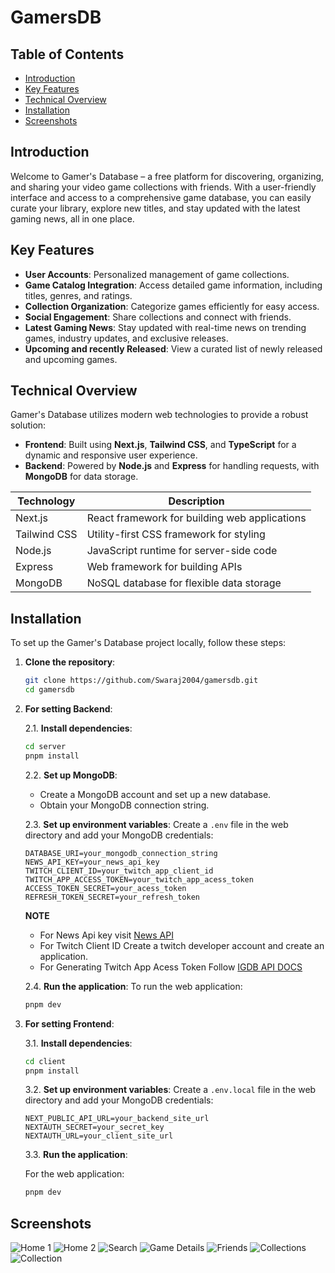 # GamersDB

## Table of Contents

- [Introduction](#introduction)
- [Key Features](#key-features)
- [Technical Overview](#technical-overview)
- [Installation](#installation)
- [Screenshots](#screenshots)

## Introduction

Welcome to Gamer's Database – a free platform for discovering, organizing, and sharing your video game collections with friends. With a user-friendly interface and access to a comprehensive game database, you can easily curate your library, explore new titles, and stay updated with the latest gaming news, all in one place.

## Key Features

- **User Accounts**: Personalized management of game collections.
- **Game Catalog Integration**: Access detailed game information, including titles, genres, and ratings.
- **Collection Organization**: Categorize games efficiently for easy access.
- **Social Engagement**: Share collections and connect with friends.
- **Latest Gaming News**: Stay updated with real-time news on trending games, industry updates, and exclusive releases.
- **Upcoming and recently Released**: View a curated list of newly released and upcoming games.

## Technical Overview

Gamer's Database utilizes modern web technologies to provide a robust solution:

- **Frontend**: Built using **Next.js**, **Tailwind CSS**, and **TypeScript** for a dynamic and responsive user experience.
- **Backend**: Powered by **Node.js** and **Express** for handling requests, with **MongoDB** for data storage.

| Technology       | Description                                   |
|------------------|-----------------------------------------------|
| Next.js          | React framework for building web applications |
| Tailwind CSS     | Utility-first CSS framework for styling       |
| Node.js          | JavaScript runtime for server-side code       |
| Express          | Web framework for building APIs               |
| MongoDB          | NoSQL database for flexible data storage      |

## Installation

To set up the Gamer's Database project locally, follow these steps:

1. **Clone the repository**:

   ```bash
   git clone https://github.com/Swaraj2004/gamersdb.git
   cd gamersdb
   ```

2. **For setting Backend**:

   2.1. **Install dependencies**:

   ```bash
   cd server
   pnpm install
   ```

   2.2. **Set up MongoDB**:
   - Create a MongoDB account and set up a new database.
   - Obtain your MongoDB connection string.

   2.3. **Set up environment variables**:
   Create a `.env` file in the web directory and add your MongoDB credentials:

   ```
   DATABASE_URI=your_mongodb_connection_string
   NEWS_API_KEY=your_news_api_key
   TWITCH_CLIENT_ID=your_twitch_app_client_id
   TWITCH_APP_ACCESS_TOKEN=your_twitch_app_acess_token
   ACCESS_TOKEN_SECRET=your_acess_token
   REFRESH_TOKEN_SECRET=your_refresh_token
   ```

   **NOTE**
   - For News Api key visit [News API](https://newsapi.org/)
   - For Twitch Client ID Create a twitch developer account and create an application.
   - For Generating Twitch App Acess Token Follow [IGDB API DOCS](https://api-docs.igdb.com/#authentication)

   2.4. **Run the application**:
   To run the web application:

   ```bash
   pnpm dev
   ```
   
3. **For setting Frontend**:

   3.1. **Install dependencies**:

   ```bash
   cd client
   pnpm install
   ```

   3.2. **Set up environment variables**:
   Create a `.env.local` file in the web directory and add your MongoDB credentials:

   ```
   NEXT_PUBLIC_API_URL=your_backend_site_url
   NEXTAUTH_SECRET=your_secret_key
   NEXTAUTH_URL=your_client_site_url   
   ```

   3.3. **Run the application**:

   For the web application:

   ```bash
   pnpm dev
   ```

## Screenshots

![Home 1](https://i.imgur.com/mbJBMqW.png)
![Home 2](https://i.imgur.com/xJziGND.png)
![Search](https://i.imgur.com/cni4j00.png)
![Game Details](https://i.imgur.com/NdyfR04.png)
![Friends](https://i.imgur.com/ksFdKiE.png)
![Collections](https://i.imgur.com/r5Ha00p.png)
![Collection](https://i.imgur.com/88UuV02.png)
